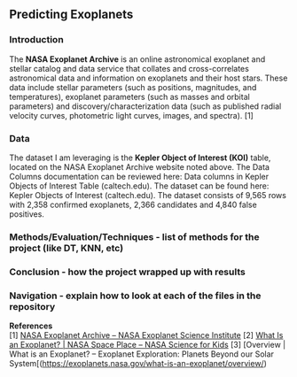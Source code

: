 ## Predicting Exoplanets

### Introduction  

The **NASA Exoplanet Archive** is an online astronomical exoplanet and stellar catalog and data service that collates and cross-correlates astronomical data and information on exoplanets and their host stars. These data include stellar parameters (such as positions, magnitudes, and temperatures), exoplanet parameters (such as masses and orbital parameters) and discovery/characterization data (such as published radial velocity curves, photometric light curves, images, and spectra). [1]

### Data  

The dataset I am leveraging is the **Kepler Object of Interest (KOI)** table, located on the NASA Exoplanet Archive website noted above. The Data Columns documentation can be reviewed here: Data columns in Kepler Objects of Interest Table (caltech.edu). The dataset can be found here: Kepler Objects of Interest (caltech.edu). The dataset consists of 9,565 rows with 2,358 confirmed exoplanets, 2,366 candidates and 4,840 false positives.

### Methods/Evaluation/Techniques - list of methods for the project (like DT, KNN, etc)

### Conclusion - how the project wrapped up with results

### Navigation - explain how to look at each of the files in the repository

**References**  
[1] [NASA Exoplanet Archive – NASA Exoplanet Science Institute](https://exoplanetarchive.ipac.caltech.edu/index.html)
[2] [What Is an Exoplanet? | NASA Space Place – NASA Science for Kids](https://spaceplace.nasa.gov/all-about-exoplanets/en/)
[3] [Overview | What is an Exoplanet? – Exoplanet Exploration: Planets Beyond our Solar System[(https://exoplanets.nasa.gov/what-is-an-exoplanet/overview/)



